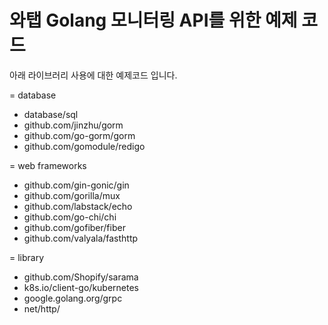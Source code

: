 # 와탭 Golang 모니터링 API를 위한 예제 코드

아래 라이브러리 사용에 대한 예제코드 입니다. 

= database

* database/sql
* github.com/jinzhu/gorm
* github.com/go-gorm/gorm
* github.com/gomodule/redigo

= web frameworks

* github.com/gin-gonic/gin
* github.com/gorilla/mux
* github.com/labstack/echo
* github.com/go-chi/chi
* github.com/gofiber/fiber
* github.com/valyala/fasthttp

= library

* github.com/Shopify/sarama
* k8s.io/client-go/kubernetes
* google.golang.org/grpc
* net/http/







